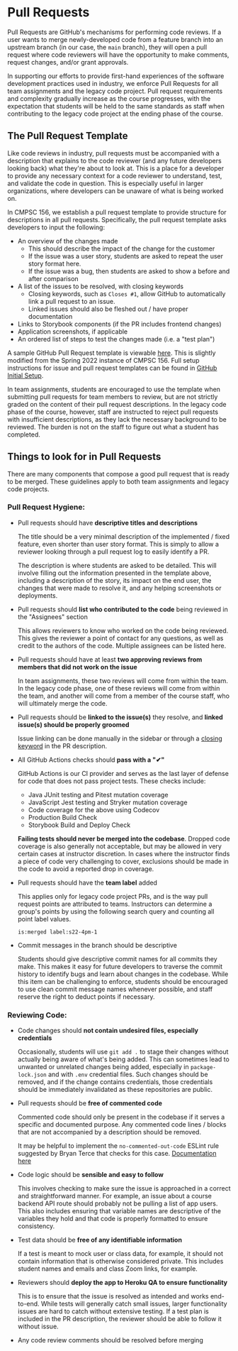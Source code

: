 # Pull Requests

Pull Requests are GitHub's mechanisms for performing code reviews. If a user wants to merge newly-developed code from a feature branch into an upstream branch (in our case, the `main` branch), they will open a pull request where code reviewers will have the opportunity to make comments, request changes, and/or grant approvals.

In supporting our efforts to provide first-hand experiences of the software development practices used in industry, we enforce Pull Requests for all team assignments and the legacy code project. Pull request requirements and complexity gradually increase as the course progresses, with the expectation that students will be held to the same standards as staff when contributing to the legacy code project at the ending phase of the course.

## The Pull Request Template

Like code reviews in industry, pull requests must be accompanied with a description that explains to the code reviewer (and any future developers looking back) what they're about to look at. This is a place for a developer to provide any necessary context for a code reviewer to understand, test, and validate the code in question. This is especially useful in larger organizations, where developers can be unaware of what is being worked on.

In CMPSC 156, we establish a pull request template to provide structure for descriptions in all pull requests. Specifically, the pull request template asks developers to input the following:

* An overview of the changes made
  * This should describe the impact of the change for the customer
  * If the issue was a user story, students are asked to repeat the user story format here.
  * If the issue was a bug, then students are asked to show a before and after comparison
* A list of the issues to be resolved, with closing keywords
  * Closing keywords, such as `Closes #1`, allow GitHub to automatically link a pull request to an issue.
  * Linked issues should also be fleshed out / have proper documentation
* Links to Storybook components (if the PR includes frontend changes)
* Application screenshots, if applicable
* An ordered list of steps to test the changes made (i.e. a "test plan")

A sample GitHub Pull Request template is viewable [here](https://raw.githubusercontent.com/alu-classroom-test/.github/main/.github/PULL_REQUEST_TEMPLATE.md). This is slightly modified from the Spring 2022 instance of CMPSC 156. Full setup instructions for issue and pull request templates can be found in [GitHub Initial Setup](../2-services/github/2-initial-setup.md#step-6-establish-organization-wide-issue-and-pull-request-templates).

In team assignments, students are encouraged to use the template when submitting pull requests for team members to review, but are not strictly graded on the content of their pull request descriptions. In the legacy code phase of the course, however, staff are instructed to reject pull requests with insufficient descriptions, as they lack the necessary background to be reviewed. The burden is not on the staff to figure out what a student has completed.

## Things to look for in Pull Requests

There are many components that compose a good pull request that is ready to be merged. These guidelines apply to both team assignments and legacy code projects.

### Pull Request Hygiene:

* Pull requests should have **descriptive titles and descriptions**

  The title should be a very minimal description of the implemented / fixed feature, even shorter than user story format. This is simply to allow a reviewer looking through a pull request log to easily identify a PR.

  The description is where students are asked to be detailed. This will involve filling out the information presented in the template above, including a description of the story, its impact on the end user, the changes that were made to resolve it, and any helping screenshots or deployments.

* Pull requests should **list who contributed to the code** being reviewed in the "Assignees" section

  This allows reviewers to know who worked on the code being reviewed. This gives the reviewer a point of contact for any questions, as well as credit to the authors of the code. Multiple assignees can be listed here.

* Pull requests should have at least **two approving reviews from members that did not work on the issue**

  In team assignments, these two reviews will come from within the team. In the legacy code phase, one of these reviews will come from within the team, and another will come from a member of the course staff, who will ultimately merge the code.

* Pull requests should be **linked to the issue(s)** they resolve, and **linked issue(s) should be properly groomed**

  Issue linking can be done manually in the sidebar or through a [closing keyword](https://docs.github.com/en/issues/tracking-your-work-with-issues/linking-a-pull-request-to-an-issue#linking-a-pull-request-to-an-issue-using-a-keyword) in the PR description.

* All GitHub Actions checks should **pass with a "✔"**

  GitHub Actions is our CI provider and serves as the last layer of defense for code that does not pass project tests. These checks include:

    * Java JUnit testing and Pitest mutation coverage
    * JavaScript Jest testing and Stryker mutation coverage
    * Code coverage for the above using Codecov
    * Production Build Check
    * Storybook Build and Deploy Check

  **Failing tests should never be merged into the codebase**. Dropped code coverage is also generally not acceptable, but may be allowed in very certain cases at instructor discretion. In cases where the instructor finds a piece of code very challenging to cover, exclusions should be made in the code to avoid a reported drop in coverage.

* Pull requests should have the **team label** added

  This applies only for legacy code project PRs, and is the way pull request points are attributed to teams. Instructors can determine a group's points by using the following search query and counting all point label values.

  ```
  is:merged label:s22-4pm-1
  ```

* Commit messages in the branch should be descriptive

  Students should give descriptive commit names for all commits they make. This makes it easy for future developers to traverse the commit history to identify bugs and learn about changes in the codebase. While this item can be challenging to enforce, students should be encouraged to use clean commit message names whenever possible, and staff reserve the right to deduct points if necessary.

### Reviewing Code:

* Code changes should **not contain undesired files, especially credentials**

  Occasionally, students will use `git add .` to stage their changes without actually being aware of what's being added. This can sometimes lead to unwanted or unrelated changes being added, especially in `package-lock.json` and with `.env` credential files. Such changes should be removed, and if the change contains credentials, those credentials should be immediately invalidated as these repositories are public.

* Pull requests should be **free of commented code**

  Commented code should only be present in the codebase if it serves a specific and documented purpose. Any commented code lines / blocks that are not accompanied by a description should be removed.

  It may be helpful to implement the `no-commented-out-code` ESLint rule suggested by Bryan Terce that checks for this case. [Documentation here](https://github.com/cartant/eslint-plugin-etc/blob/main/docs/rules/no-commented-out-code.md)

* Code logic should be **sensible and easy to follow**

  This involves checking to make sure the issue is approached in a correct and straightforward manner. For example, an issue about a course backend API route should probably not be pulling a list of app users. This also includes ensuring that variable names are descriptive of the variables they hold and that code is properly formatted to ensure consistency.

* Test data should be **free of any identifiable information**

  If a test is meant to mock user or class data, for example, it should not contain information that is otherwise considered private. This includes student names and emails and class Zoom links, for example.

* Reviewers should **deploy the app to Heroku QA to ensure functionality**

  This is to ensure that the issue is resolved as intended and works end-to-end. While tests will generally catch small issues, larger functionality issues are hard to catch without extensive testing. If a test plan is included in the PR description, the reviewer should be able to follow it without issue.

* Any code review comments should be resolved before merging
